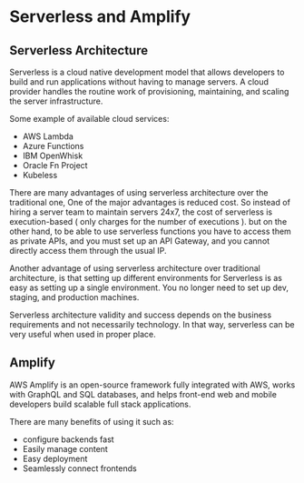 # Serverless and Amplify

## Serverless Architecture

Serverless is a cloud native development model that allows developers to build and run applications without having to manage servers. A cloud provider handles the routine work of provisioning, maintaining, and scaling the server infrastructure.


Some example of available cloud services:

- AWS Lambda
- Azure Functions
- IBM OpenWhisk
- Oracle Fn Project
- Kubeless


There are many advantages of using serverless architecture over the traditional one, One of the major advantages is reduced cost. So instead of hiring a server team to maintain servers 24x7, the cost of serverless is execution-based ( only charges for the number of executions ).
but on the other hand, to be able to use serverless functions you have to access them as private APIs, and you must set up an API Gateway, and you cannot directly access them through the usual IP.

Another advantage of using serverless architecture over traditional architecture, is that setting up different environments for Serverless is as easy as setting up a single environment. You no longer need to set up dev, staging, and production machines.

Serverless architecture validity and success depends on the business requirements and not necessarily technology. In that way, serverless can be very useful when used in proper place.


## Amplify


AWS Amplify is an open-source framework fully integrated with AWS, works with GraphQL and SQL databases, and helps front-end web and mobile developers build scalable full stack applications.

There are many benefits of using it such as:

- configure backends fast
- Easily manage content
- Easy deployment
- Seamlessly connect frontends
